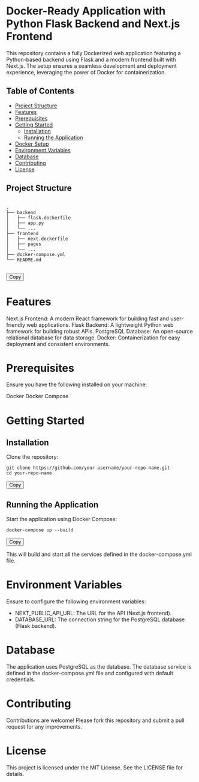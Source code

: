 # Docker-Ready Application with Python Flask Backend and Next.js Frontend
This repository contains a fully Dockerized web application featuring a Python-based backend using Flask and a modern frontend built with Next.js. The setup ensures a seamless development and deployment experience, leveraging the power of Docker for containerization.

## Table of Contents
- [Project Structure](#project-structure)
- [Features](#features)
- [Prerequisites](#prerequisites)
- [Getting Started](#getting-started)
  - [Installation](#installation)
  - [Running the Application](#running-the-application)
- [Docker Setup](#docker-setup)
- [Environment Variables](#environment-variables)
- [Database](#database)
- [Contributing](#contributing)
- [License](#license)

## Project Structure

<div class="code-block">
  <pre><code class="language-plaintext">
.
├── backend
│   ├── flask.dockerfile
│   ├── app.py
│   └── ...
├── frontend
│   ├── next.dockerfile
│   ├── pages
│   └── ...
├── docker-compose.yml
└── README.md
  </code></pre>
  <button class="copy-button" onclick="copyToClipboard(this)">Copy</button>
</div>

# Features
Next.js Frontend: A modern React framework for building fast and user-friendly web applications.
Flask Backend: A lightweight Python web framework for building robust APIs.
PostgreSQL Database: An open-source relational database for data storage.
Docker: Containerization for easy deployment and consistent environments.

# Prerequisites
Ensure you have the following installed on your machine:

Docker
Docker Compose

# Getting Started
## Installation
Clone the repository:

<div class="code-block">
  <pre><code class="language-sh">git clone https://github.com/your-username/your-repo-name.git
cd your-repo-name</code></pre>
  <button class="copy-button" onclick="copyToClipboard(this)">Copy</button>
</div>

## Running the Application
Start the application using Docker Compose:

<div class="code-block">
  <pre><code class="language-sh">docker-compose up --build</code></pre>
  <button class="copy-button" onclick="copyToClipboard(this)">Copy</button>
</div>

This will build and start all the services defined in the docker-compose.yml file.

# Environment Variables
Ensure to configure the following environment variables:

 - NEXT_PUBLIC_API_URL: The URL for the API (Next.js frontend).
 - DATABASE_URL: The connection string for the PostgreSQL database (Flask backend).

# Database
The application uses PostgreSQL as the database. The database service is defined in the docker-compose.yml file and configured with default credentials.

# Contributing
Contributions are welcome! Please fork this repository and submit a pull request for any improvements.

# License
This project is licensed under the MIT License. See the LICENSE file for details.